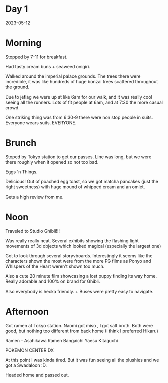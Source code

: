 # Day 1 

2023-05-12

# Morning
Stopped by 7-11 for breakfast.

Had tasty cream buns + seaweed onigiri.

Walked around the imperial palace grounds. The trees there were incredible, it was like hundreds of huge bonzai trees scattered throughout the ground.

Due to jetlag we were up at like 6am for our walk, and it was really cool seeing all the runners. Lots of fit people at 6am, and at 7:30 the more casual crowd.

One striking thing was from 6:30-9 there were non stop people in suits. Everyone wears suits. EVERYONE.

# Brunch

Stoped by Tokyo station to get our passes. Line was long, but we were there roughly when it opened so not too bad.

Eggs 'n Things.

Delicious! Out of poached egg toast, so we got matcha pancakes (just the right sweetness) with huge mound of whipped cream and an omlet.

Gets a high review from me.

# Noon

Traveled to Studio Ghibli!!!

Was really really neat. Several exhibits showing the flashing light movements of 3d objects which looked magical (especially the largest one)

Got to look through several storyvboards. Interestingly it seems like the characters shown the most were from the more PG films as Ponyo and Whispers of the Heart weren't shown too much.

Also a cute 20 minute film showcasing a lost puppy finding its way home. Really adorable and 100% on brand for Ghibli.

Also everybody is hecka friendly. + Buses were pretty easy to navigate.

# Afternoon

Got ramen at Tokyo station. Naomi got miso , I got salt broth. Both were good, but nothing too different from back home (I think I preferred Hikaru)

Ramen - Asahikawa Ramen Bangaichi Yaesu Kitaguchi


POKEMON CENTER DX

At this point I was kinda tired. But it was fun seeing all the plushies and we got a Swadaloon :D. 

Headed home and passed out.
